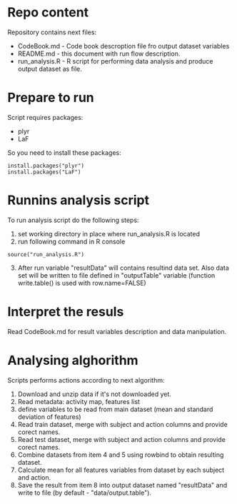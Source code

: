 
# Repo content

Repository contains next files: 
* CodeBook.md - Code book descroption file fro output dataset variables
* README.md - this document with run flow description. 
* run_analysis.R - R script for performing data analysis and produce output dataset as file.

# Prepare to run

Script requires packages:
* plyr
* LaF

So you need to install these packages:
```{r}
install.packages("plyr")
install.packages("LaF")
```

# Runnins analysis script

To run analysis script do the following steps:

1. set working directory in place where run_analysis.R is located
2. run following command in R console
```{r}
source("run_analysis.R")
```
3. After run variable "resultData" will contains resultind data set. Also data set will be written to file defined in "outputTable" variable (function write.table() is used with row.name=FALSE)

# Interpret the resuls

Read CodeBook.md for result variables description and data manipulation.

# Analysing alghorithm

Scripts performs actions according to next algorithm:

1. Download and unzip data if it's not downloaded yet.
2. Read metadata: activity map, features list
3. define variables to be read from main dataset (mean and standard deviation of features)
4. Read train dataset, merge with subject and action columns and provide corect names.
5. Read test dataset, merge with subject and action columns and provide corect names.
6. Combine datasets from item 4 and 5 using rowbind to obtain resulting dataset.
7. Calculate mean for all features variables from dataset by each subject and action. 
8. Save the result from item 8 into output dataset named "resultData" and write to file (by default - "data/output.table").

